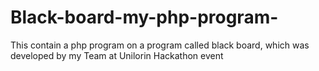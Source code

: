 # Black-board-my-php-program-
This contain a php program on a program called black board, which was developed by my Team at Unilorin Hackathon event

